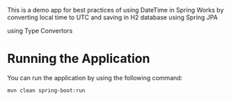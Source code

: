 This is a demo app for best practices of using DateTime in Spring
Works by converting local time to UTC and saving in H2 database using Spring JPA

using Type Convertors

Running the Application
=======================

You can run the application by using the following command:

    mvn clean spring-boot:run
